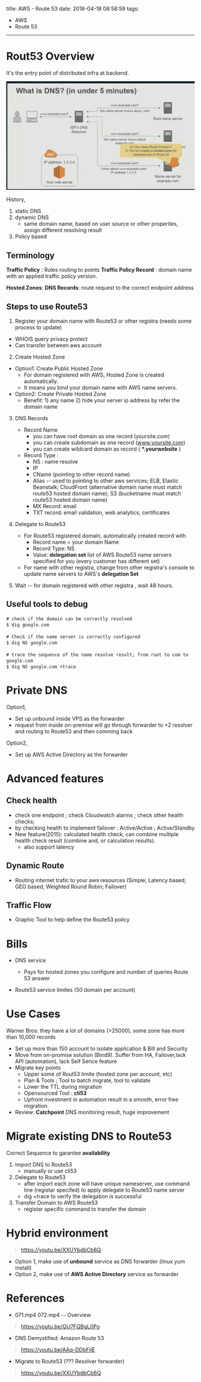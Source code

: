 title: AWS - Route 53
date: 2018-04-18 08:58:59
tags:
- AWS
- Route 53
---


# Rout53 Overview

It's the entry point of distributed infra at backend.

![DNS in nutshell](https://github.com/racheliurui/markdown/blob/master/AWS/AWS2018/images/024_Route53_DNS.png?raw=true)

History,
1) static DNS
2) dynamic DNS
   * same domain name, based on user source or other properites, assign different resolving result
3) Policy based

## Terminology

__Traffic Policy__ : Rules routing to points
__Traffic Policy Record__ : domain name with an applied traffic policy version.

__Hosted Zones__:
__DNS Records__:  route request to the correct endpoint address


## Steps to use Route53

1) Register your domain name with Route53 or other registra (needs some process to update)
  * WHOIS query privacy protect
  * Can transfer between aws account

2) Create Hosted Zone
  * Option1: Create Public Hosted Zone
    * For domain registered with AWS, Hosted Zone is created automatically.
    * It means you bind your domain name with AWS name servers.
  * Option2: Create Private Hosted Zone
    * Benefit: 1) any name 2) hide your server ip address by refer the domain name

3) DNS Records
   * Record Name
     * you can have root domain as one record (yoursite.com)
     * you can create subdomain as one record (www.yoursite.com)
     * you can create wildcard domain as record ( __*.yourwebsite__ )
   * Record Type :
     * NS : name resolve
     * IP
     * CName (pointing to other record name)
     * Alias -- used to pointing to other aws services; ELB, Elastic Beanstalk; CloudFront (alternative domain name must match route53 hosted domain name); S3 (bucketname must match route53 hosted domain name)
     * MX Record: email
     * TXT record: email validation, web analytics; certificates

4) Delegate to Route53
   * For Route53 registered domain, automatically created record with
     * Record name = your domain Name
     * Record Type: NS
     * Value: __delegation set__ list of AWS Route53 name servers specified for you (every customer has different set)
   * For name with other registra, change from other registra's console to update name servers to AWS's __delegation Set__

5) Wait -- for domain registered with other registra , wait 48 hours.

## Useful tools to debug

```shell
# check if the domain can be correctly resolved
$ dig google.com

# Check if the name server is correctly configured
$ dig NS google.com

# trace the sequence of the name resolve result; from root to com to google.com
$ dig NS google.com +trace

```

# Private DNS


Option1,
* Set up unbound inside VPS as the forwarder
* request from inside on-premise will go through forwarder to +2 resolver and routing to Route53 and then comming back

Option2,
* Set up AWS Active Directory as the forwarder

# Advanced features


## Check health

* check one endpoint ; check Cloudwatch alarms ; check other health checks;
* by checking health to implement failover : Active/Active ; Active/Standby
* New feature(2015): calculated health check, can combine multiple health check result (combine and, or calculation results).
  * also support latency

## Dynamic Route

* Routing internet trafic to your aws resources (Simple; Latency based; GEO based; Weighted Round Robin; Failover)

## Traffic Flow

* Graphic Tool to help define the Route53 policy


# Bills

* DNS service
   * Pays for hosted zones you configure and number of queries Route 53 answer

* Route53 service limites (50 domain per account)



# Use Cases

Warner Bros: they have a lot of domains (>25000), some zone has more than 10,000 records
  * Set up more than 150 account to isolate application & Bill and Security
  * Move from on-promise solution (Bind9). Suffer from HA, Failover,lack API (automation), lack Self Serice feature
  * Migrate key points
    * Upper some of Rout53 limite (hosted zone per account, etc)
    * Plan & Tools ; Tool to batch migrate, tool to validate
    * Lower the TTL during migration
    * Opensourced Tool : __cli53__
    * Upfront investment in automation result in a smooth, error free migration.
  * Review: __Catchpoint__ DNS monitoring result, huge improvement

# Migrate existing DNS to Route53

Correct Sequence to garantee __availability__
1) import DNS to Route53
   * manually or use cli53
2) Delegate to Route53
   * after import each zone will have unique nameserver, use command line (registar specifed) to apply delegate to Route53 name server
   * dig +trace to verify the delegation is successful
3) Transfer Domain to AWS Route53
   * registar specific command to transfer the domain

# Hybrid environment

> https://youtu.be/XXUYbdbCb6Q

* Option 1, make use of __unbound__ service as DNS forwarder (linux yum install)
* Option 2, make use of __AWS Active Directory__ service as forwarder

# References

* 071.mp4 072.mp4 -- Overview

> https://youtu.be/QU7FQBgL0Po


* DNS Demystified: Amazon Route 53
> https://youtu.be/AAq-DDbFiIE


* Migrate to Route53 (??? Resolver forwarder)
> https://youtu.be/XXUYbdbCb6Q
